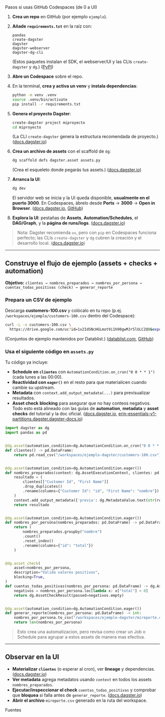 Pasos si usas GitHub Codespaces (de 0 a UI)

1. **Crea un repo** en GitHub (por ejemplo `ejemplo`).
2. **Añade `requirements.txt`** en la raíz con:

   ```
   pandas
   create-dagster
   dagster
   dagster-webserver
   dagster-dg-cli
   ```

   (Estos paquetes instalan el SDK, el webserver/UI y las CLIs `create-dagster` y `dg`.) ([PyPI][6])
3. **Abre un Codespace** sobre el repo.
4. En la terminal, **crea y activa un venv** y **instala dependencias**:

   ```bash
   python -m venv .venv
   source .venv/bin/activate
   pip install -r requirements.txt
   ```
5. **Genera el proyecto Dagster**:

   ```bash
   create-dagster project miproyecto
   cd miproyecto
   ```

   (La CLI `create-dagster` genera la estructura recomendada de proyecto.) ([docs.dagster.io][5])
6. **Crea un archivo de assets** con el scaffold de `dg`:

   ```bash
   dg scaffold defs dagster.asset assets.py
   ```

   (Crea el esqueleto donde pegarás tus assets.) ([docs.dagster.io][7])
7. **Arranca la UI**:

   ```bash
   dg dev
   ```

   El servidor web se inicia y la UI queda disponible, **usualmente en el puerto 3000**. En Codespaces, ábrelo desde **Ports** → **3000** → **Open in Browser**. ([docs.dagster.io][8], [GitHub][9])
8. **Explora la UI**: pestañas de **Assets**, **Automation/Schedules**, el **DAG/Graph**, y la **página de runs/logs**. ([docs.dagster.io][8])

> Nota: Dagster recomienda `uv`, pero con `pip` en Codespaces funciona perfecto; las CLIs `create-dagster` y `dg` cubren la creación y el desarrollo local. ([docs.dagster.io][10])

---

## Construye el flujo de ejemplo (assets + checks + automation)

**Objetivo:** `clientes → nombres_preparados → nombres_por_persona → cuentas_todas_positivas (check) → generar_reporte`

### Prepara un CSV de ejemplo

Descarga **customers-100.csv** y colócalo en tu repo (p.ej. `/workspaces/ejemplo/customers-100.csv` dentro del Codespace):

```bash
curl -L -o customers-100.csv \
  https://drive.google.com/uc?id=1x2IdSNcHGLmot9i1h90gwMJr5lULC2QV&export=download
```

(Conjuntos de ejemplo mantenidos por Datablist.) ([datablist.com][11], [GitHub][12])

### Usa el siguiente código en `assets.py`

Tu código ya incluye:

* **Schedule en `clientes`** con `AutomationCondition.on_cron("0 0 * * 1")` (cada lunes a las 00:00).
* **Reactividad con `eager()`** en el resto para que materialicen cuando cambie su upstream.
* **Metadata** con `context.add_output_metadata(...)` para previsualizar resultados.
* **Asset check** **blocking** para asegurar que no hay conteos negativos.
  Todo esto está alineado con las guías de **automation**, **metadata** y **asset checks** del tutorial y la doc oficial. ([docs.dagster.io][2], [erin-essentials-v1-partitions.dagster.dagster-docs.io][13])

```python
import dagster as dg
import pandas as pd


@dg.asset(automation_condition=dg.AutomationCondition.on_cron("0 0 * * 1"))
def clientes() -> pd.DataFrame:
    return pd.read_csv("/workspaces/ejemplo-dagster/customers-100.csv")


@dg.asset(automation_condition=dg.AutomationCondition.eager())
def nombres_preparados(context: dg.AssetExecutionContext, clientes: pd.DataFrame) -> pd.DataFrame:
    resultado = (
        clientes[["Customer Id", "First Name"]]
        .drop_duplicates()
        .rename(columns={"Customer Id": "id", "First Name": "nombre"})
    )
    context.add_output_metadata({'previa': dg.MetadataValue.text(str(resultado.head()))})
    return resultado


@dg.asset(automation_condition=dg.AutomationCondition.eager())
def nombres_por_persona(nombres_preparados: pd.DataFrame) -> pd.DataFrame:
    return (
        nombres_preparados.groupby("nombre")
        .count()
        .reset_index()
        .rename(columns={"id": "total"})
    )


@dg.asset_check(
    asset=nombres_por_persona,
    description="Valida valores positivos",
    blocking=True,
)
def cuentas_todas_positivas(nombres_por_persona: pd.DataFrame) -> dg.AssetCheckResult:
    negativos = nombres_por_persona.loc[lambda x: x["total"] < 0]
    return dg.AssetCheckResult(passed=negativos.empty)


@dg.asset(automation_condition=dg.AutomationCondition.eager())
def generar_reporte(nombres_por_persona: pd.DataFrame) -> int:
    nombres_por_persona.to_csv("/workspaces/ejemplo-dagster/mireporte.csv", index=False)
    return len(nombres_por_persona)
```

> Esto crea una automatizacion, pero revisa como crear un Job o Schedule para agrupar a estos assets de manera mas efectiva.

---

## Observar en la UI

* **Materializar `clientes`** (o esperar al cron), ver **lineage** y dependencias. ([docs.dagster.io][8])
* **Ver metadata** agrega metadatos usando `context` en todos los assets `nombres_preparados`. 
* **Ejecutar/inspeccionar el check** `cuentas_todas_positivas` y comprobar que **bloquea** si falla antes de `generar_reporte`. ([docs.dagster.io][3])
* **Abrir el archivo** `mireporte.csv` generado en la ruta del workspace.



Fuentes

[1]: https://docs.dagster.io/etl-pipeline-tutorial?utm_source=chatgpt.com "Build an ETL Pipeline | Dagster Docs"
[2]: https://docs.dagster.io/etl-pipeline-tutorial/automate-your-pipeline?utm_source=chatgpt.com "Automate your pipeline | Dagster Docs"
[3]: https://docs.dagster.io/etl-pipeline-tutorial/data-quality?utm_source=chatgpt.com "Ensure data quality with asset checks | Dagster Docs"
[4]: https://docs.dagster.io/etl-pipeline-tutorial/visualize-data?utm_source=chatgpt.com "Build a dashboard to visualize data | Dagster Docs"
[5]: https://docs.dagster.io/guides/build/projects/creating-a-new-project?utm_source=chatgpt.com "Creating a new Dagster project"
[6]: https://pypi.org/project/dagster/?utm_source=chatgpt.com "dagster · PyPI"
[7]: https://docs.dagster.io/guides/build/assets/defining-assets?utm_source=chatgpt.com "Defining assets - Dagster Docs"
[8]: https://docs.dagster.io/guides/operate/webserver?utm_source=chatgpt.com "Dagster webserver and UI | Dagster Docs"
[9]: https://github.com/dagster-io/dagster-quickstart/blob/main/README.md?utm_source=chatgpt.com "dagster-quickstart/README.md at main - GitHub"
[10]: https://docs.dagster.io/getting-started/installation?utm_source=chatgpt.com "Installing Dagster | Dagster Docs"
[11]: https://www.datablist.com/learn/csv/download-sample-csv-files?utm_source=chatgpt.com "Download Sample CSV Files for free - Datablist"
[12]: https://github.com/datablist/sample-csv-files?utm_source=chatgpt.com "GitHub - datablist/sample-csv-files"
[13]: https://erin-essentials-v1-partitions.dagster.dagster-docs.io/tutorial/building-an-asset-graph?utm_source=chatgpt.com "Tutorial, part four: Building an asset graph | Dagster Docs"
[14]: https://docs.dagster.io/guides/automate/declarative-automation/customizing-automation-conditions/customizing-on-cron-condition?utm_source=chatgpt.com "Customizing on_cron | Dagster Docs"
[15]: https://newreleases.io/project/github/dagster-io/dagster/release/1.8.12?utm_source=chatgpt.com "dagster-io/dagster 1.8.12 on GitHub - NewReleases.io"

